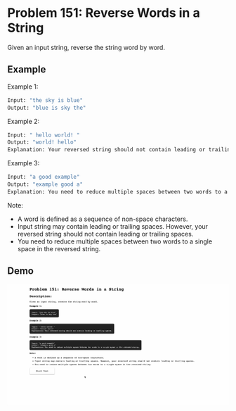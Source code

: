 # Problem 151: Reverse Words in a String

Given an input string, reverse the string word by word.

## Example

Example 1:

```bash
Input: "the sky is blue"
Output: "blue is sky the"
```

Example 2:

```bash
Input: " hello world! "
Output: "world! hello"
Explanation: Your reversed string should not contain leading or trailing spaces.
```

Example 3:

```bash
Input: "a good example"
Output: "example good a"
Explanation: You need to reduce multiple spaces between two words to a single space in the reversed string.
```

Note:
- A word is defined as a sequence of non-space characters.
- Input string may contain leading or trailing spaces. However, your reversed string should not contain leading or trailing spaces.
- You need to reduce multiple spaces between two words to a single space in the reversed string.

## Demo

![problem-151](./problem-151.gif)

